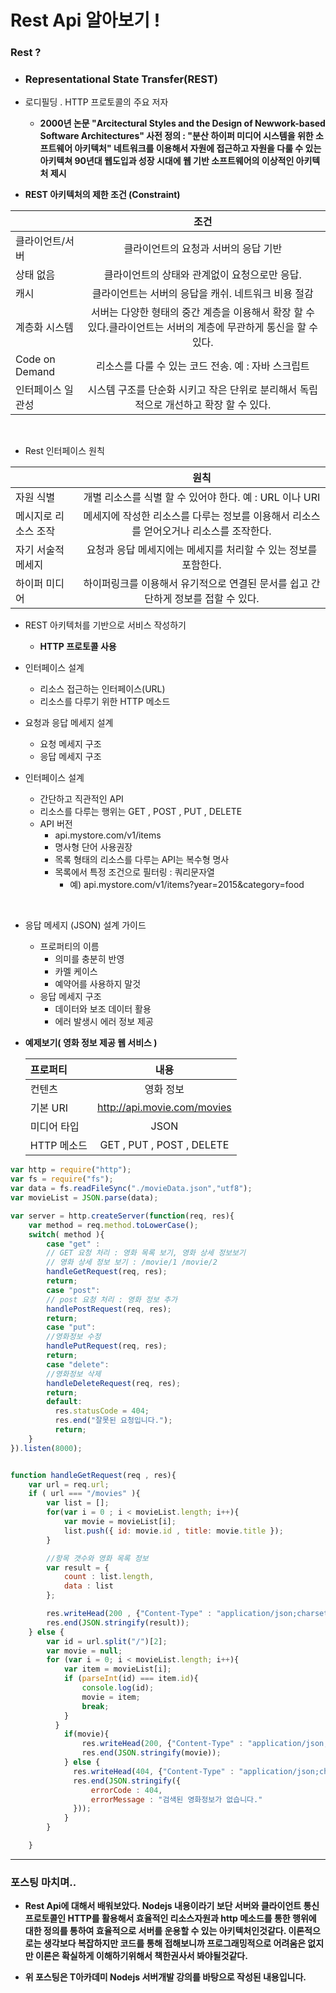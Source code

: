 # Rest Api 알아보기 !

### Rest ?
- ### Representational State Transfer(REST)

- 로디필딩 . HTTP 프로토콜의 주요 저자
  - __2000년 논문
"Arcitectural Styles and the Design of Newwork-based Software Architectures"
사전 정의 : "분산 하이퍼 미디어 시스템을 위한 소프트웨어 아키텍처"
네트워크를 이용해서 자원에 접근하고 자원을 다룰 수 있는 아키텍쳐
90년대 웹도입과 성장 시대에 웹 기반 소프트웨어의 이상적인 아키텍처 제시__


- __REST 아키텍처의 제한 조건 (Constraint)__

| | 조건 |
| :------------ | :-----------: |
| 클라이언트/서버  | 클라이언트의 요청과 서버의 응답 기반 |
| 상태 없음   |  클라이언트의 상태와 관계없이 요청으로만 응답. |
| 캐시   | 클라이언트는 서버의 응답을 캐쉬. 네트워크 비용 절감  |
| 계층화 시스템 | 서버는 다양한 형태의 중간 계층을 이용해서 확장 할 수 있다.클라이언트는 서버의 계층에 무관하게 통신을 할 수 있다. |
| Code on Demand  | 리소스를 다룰 수 있는 코드 전송. 예 : 자바 스크립트  |
| 인터페이스 일관성  | 시스템 구조를 단순화 시키고 작은 단위로 분리해서 독립적으로 개선하고 확장 할 수 있다.  |

<br>

- Rest 인터페이스 원칙

| | 원칙 |
| :------------ | :-----------: |
| 자원 식별  | 개별 리소스를 식별 할 수 있어야 한다. 예 : URL 이나 URI |
| 메시지로 리소스 조작   |  메세지에 작성한 리소스를 다루는 정보를 이용해서 리소스를 얻어오거나 리소스를 조작한다. |
| 자기 서술적 메세지 | 요청과 응답 메세지에는 메세지를 처리할 수 있는 정보를 포함한다.  |
| 하이퍼 미디어 | 하이퍼링크를 이용해서 유기적으로 연결된 문서를 쉽고 간단하게 정보를 접할 수 있다. |


- REST 아키텍처를 기반으로 서비스 작성하기
  - __HTTP 프로토콜 사용__



- 인터페이스 설계
  - 리소스 접근하는 인터페이스(URL)
  - 리소스를 다루기 위한 HTTP 메소드



- 요청과 응답 메세지 설계
  - 요청 메세지 구조
  - 응답 메세지 구조



- 인터페이스 설계
  - 간단하고 직관적인 API
  - 리소스를 다루는 행위는 GET , POST , PUT , DELETE
  - API 버전
    - api.mystore.com/v1/items
    - 명사형 단어 사용권장
    - 목록 형태의 리소스를 다루는 API는 복수형 명사
    - 목록에서 특정 조건으로 필터링 : 쿼리문자열
        - 예) api.mystore.com/v1/items?year=2015&category=food

<br>

- 응답 메세지 (JSON) 설계 가이드
  - 프로퍼티의 이름
    - 의미를 충분히 반영
    - 카멜 케이스
    - 예약어를 사용하지 말것
  - 응답 메세지 구조
    - 데이터와 보조 데이터 활용
    - 에러 발생시 에러 정보 제공


- __예제보기( 영화 정보 제공 웹 서비스 )__

  | 프로퍼티 | 내용 |
  | :------------ | :-----------: |
  | 컨텐츠  | 영화 정보 |
  | 기본 URI   |  http://api.movie.com/movies |
  | 미디어 타입  |  JSON  |
  |  HTTP 메소드 | GET , PUT , POST , DELETE |

```javascript
var http = require("http");
var fs = require("fs");
var data = fs.readFileSync("./movieData.json","utf8");
var movieList = JSON.parse(data);

var server = http.createServer(function(req, res){
    var method = req.method.toLowerCase();
    switch( method ){
        case "get" :
        // GET 요청 처리 : 영화 목록 보기, 영화 상세 정보보기
        // 영화 상세 정보 보기 : /movie/1 /movie/2
        handleGetRequest(req, res);
        return;
        case "post":
        // post 요청 처리 : 영화 정보 추가
        handlePostRequest(req, res);
        return;
        case "put":
        //영화정보 수정
        handlePutRequest(req, res);
        return;
        case "delete":
        //영화정보 삭제
        handleDeleteRequest(req, res);
        return;
        default:
          res.statusCode = 404;
          res.end("잘못된 요청입니다.");
          return;
    }
}).listen(8000);


function handleGetRequest(req , res){
    var url = req.url;
    if ( url === "/movies" ){
        var list = [];
        for(var i = 0 ; i < movieList.length; i++){
            var movie = movieList[i];
            list.push({ id: movie.id , title: movie.title });
        }

        //항목 갯수와 영화 목록 정보
        var result = {
            count : list.length,
            data : list
        };

        res.writeHead(200 , {"Content-Type" : "application/json;charset=utf-8"});
        res.end(JSON.stringify(result));
    } else {
        var id = url.split("/")[2];
        var movie = null;
        for (var i = 0; i < movieList.length; i++){
            var item = movieList[i];
            if (parseInt(id) === item.id){
                console.log(id);
                movie = item;
                break;
            }
          }
            if(movie){
                res.writeHead(200, {"Content-Type" : "application/json;charset=utf-8"});
                res.end(JSON.stringify(movie));
            } else {
              res.writeHead(404, {"Content-Type" : "application/json;charset=utf-8"});
              res.end(JSON.stringify({
                  errorCode : 404,
                  errorMessage : "검색된 영화정보가 없습니다."
              }));
            }
        }

    }
```


---

### 포스팅 마치며..

  - __Rest Api에 대해서 배워보았다. Nodejs 내용이라기 보단 서버와 클라이언트 통신 프로토콜인 HTTP를 활용해서 효율적인 리소스자원과 http 메소드를 통한 행위에 대한 정의를 통하여 효율적으로 서버를 운용할 수 있는 아키텍처인것같다. 이론적으로는 생각보다 복잡하지만 코드를 통해 접해보니까 프로그래밍적으로 어려움은 없지만 이론은 확실하게 이해하기위해서 책한권사서 봐야될것같다.__




  - __위 포스팅은 T아카데미 Nodejs 서버개발 강의를 바탕으로 작성된 내용입니다.__
